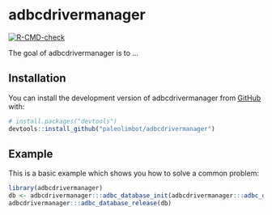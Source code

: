 
<!-- README.md is generated from README.Rmd. Please edit that file -->

# adbcdrivermanager

<!-- badges: start -->

[![R-CMD-check](https://github.com/paleolimbot/adbcdrivermanager/actions/workflows/R-CMD-check.yaml/badge.svg)](https://github.com/paleolimbot/adbcdrivermanager/actions/workflows/R-CMD-check.yaml)
<!-- badges: end -->

The goal of adbcdrivermanager is to …

## Installation

You can install the development version of adbcdrivermanager from
[GitHub](https://github.com/) with:

``` r
# install.packages("devtools")
devtools::install_github("paleolimbot/adbcdrivermanager")
```

## Example

This is a basic example which shows you how to solve a common problem:

``` r
library(adbcdrivermanager)
db <- adbcdrivermanager:::adbc_database_init(adbcdrivermanager:::adbc_driver_void())
adbcdrivermanager:::adbc_database_release(db)
```
